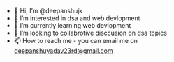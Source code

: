 - 👋 Hi, I’m @deepanshujk
- 👀 I’m interested in dsa and web devlopment
- 🌱 I’m currently learning web devlopment
- 💞️ I’m looking to collabrotive disccusion on dsa topics
- 📫 How to reach me - you can email me on deepanshuyadav23rd@gmail.com 

<!---
deepanshujk/deepanshujk is a ✨ special ✨ repository because its `README.md` (this file) appears on your GitHub profile.
You can click the Preview link to take a look at your changes.
--->
